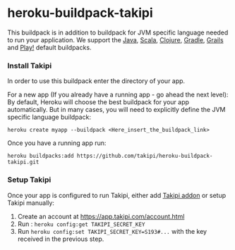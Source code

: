 # heroku-buildpack-takipi

This buildpack is in addition to buildpack for JVM specific language needed to run your application.
We support the 
[Java](https://github.com/heroku/heroku-buildpack-java),
[Scala](https://github.com/heroku/heroku-buildpack-scala), [Clojure](https://github.com/heroku/heroku-buildpack-clojure),
[Gradle](https://github.com/heroku/heroku-buildpack-gradle), [Grails](https://github.com/heroku/heroku-buildpack-grails)
 and [Play!](https://github.com/heroku/heroku-buildpack-play) default buildpacks.
 
 ### Install Takipi

In order to use this buildpack enter the directory of your app.

For a new app (If you already have a running app - go ahead the next level):
By default, Heroku will choose the best buildpack for your app automatically. But in many cases, you will need to explicitly define the JVM specific language buildpack: 

`heroku create myapp --buildpack <Here_insert_the_buildpack_link>`

 Once you have a running app run:

`heroku buildpacks:add https://github.com/takipi/heroku-buildpack-takipi.git`

### Setup Takipi

Once your app is configured to run Takipi, either add [Takipi addon](https://addons.heroku.com/takipi) or setup Takipi manually:

1. Create an account at https://app.takipi.com/account.html
2. Run : `heroku config:get TAKIPI_SECRET_KEY`
2. Run `heroku config:set TAKIPI_SECRET_KEY=S193#...` with the key received in the previous step.
 

